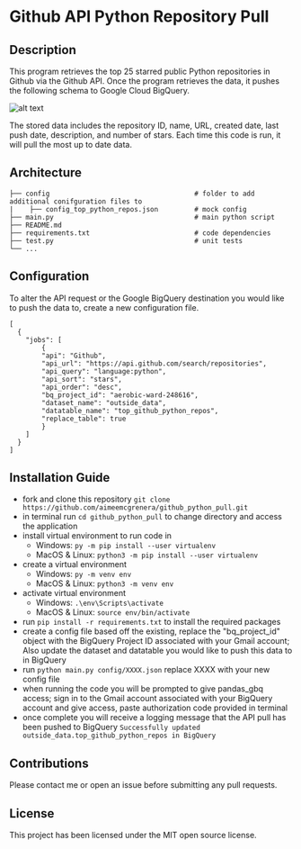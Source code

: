 # Github API Python Repository Pull

## Description
This program retrieves the top 25 starred public Python repositories in Github via the Github API. Once the program retrieves the data, it pushes the following schema to Google Cloud BigQuery.

![alt text](https://i.imgur.com/r97X6bG.png)

The stored data includes the repository ID, name, URL, created date, last push date, description, and number of stars.
Each time this code is run, it will pull the most up to date data.


## Architecture
    ├── config                                    # folder to add additional conifguration files to
    |    ├── config_top_python_repos.json         # mock config  
    ├── main.py                                   # main python script
    ├── README.md                                                                
    ├── requirements.txt                          # code dependencies
    ├── test.py                                   # unit tests  
    └── ...

## Configuration 
To alter the API request or the Google BigQuery destination you would like to push the data to, create a new configuration file. 
```
[
  {
    "jobs": [
        {
        "api": "Github",
        "api_url": "https://api.github.com/search/repositories",
        "api_query": "language:python",
        "api_sort": "stars",
        "api_order": "desc",
        "bq_project_id": "aerobic-ward-248616",
        "dataset_name": "outside_data",
        "datatable_name": "top_github_python_repos",
        "replace_table": true
        }
    ]
  }
]
```
    
## Installation Guide
* fork and clone this repository
    `git clone https://github.com/aimeemcgrenera/github_python_pull.git`
* in terminal run `cd github_python_pull` to change directory and access the application
* install virtual environment to run code in 
    * Windows: `py -m pip install --user virtualenv`
    * MacOS & Linux: `python3 -m pip install --user virtualenv`
* create a virtual environment
    * Windows: `py -m venv env`
    * MacOS & Linux: `python3 -m venv env`
 * activate virtual environment
    * Windows: `.\env\Scripts\activate`
    * MacOS & Linux: `source env/bin/activate`
* run `pip install -r requirements.txt` to install the required packages
* create a config file based off the existing, replace the "bq_project_id" object with the BigQuery Project ID associated with your Gmail account; Also update the dataset and datatable you would like to push this data to in BigQuery
* run `python main.py config/XXXX.json` replace XXXX with your new config file
* when running the code you will be prompted to give pandas_gbq access; sign in to the Gmail account associated with your BigQuery account and give access, paste authorization code provided in terminal
* once complete you will receive a logging message that the API pull has been pushed to BigQuery
    `Successfully updated outside_data.top_github_python_repos in BigQuery`

## Contributions
Please contact me or open an issue before submitting any pull requests.

## License
This project has been licensed under the MIT open source license.
